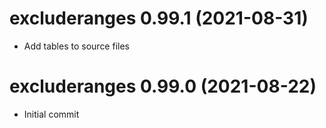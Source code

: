 # excluderanges 0.99.1 (2021-08-31)
- Add tables to source files

# excluderanges 0.99.0 (2021-08-22)
- Initial commit
